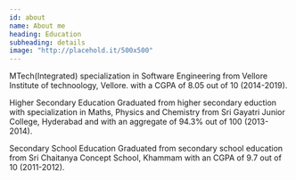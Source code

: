 ```yaml
---
id: about
name: About me
heading: Education 
subheading: details
image: "http://placehold.it/500x500"
---
```


MTech(Integrated) specialization in Software Engineering from Vellore Institute of technoology, Vellore. with a CGPA of 8.05 out of 10 (2014-2019).

Higher Secondary Education
Graduated from higher secondary eduction with specialization in Maths, Physics and Chemistry from Sri Gayatri Junior College, Hyderabad and with an aggregate of 94.3% out of 100 (2013-2014).

Secondary School Education
Graduated from secondary school education from Sri Chaitanya Concept School, Khammam with an CGPA of 9.7 out of 10 (2011-2012).

